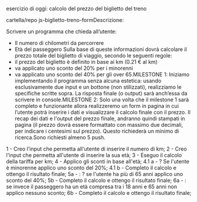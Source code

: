esercizio di oggi: calcolo del prezzo del biglietto del treno

cartella/repo js-biglietto-treno-formDescrizione:

Scrivere un programma che chieda all’utente:
- Il numero di chilometri da percorrere
- Età del passeggero
Sulla base di queste informazioni dovrà calcolare il prezzo totale del biglietto di viaggio, secondo le seguenti regole:
- il prezzo del biglietto è definito in base ai km (0.21 € al km)
- va applicato uno sconto del 20% per i minorenni
- va applicato uno sconto del 40% per gli over 65.MILESTONE 1:
Iniziamo implementando il programma senza alcuna estetica: usando esclusivamente due input e un bottone (non stilizzati), realizziamo le specifiche scritte sopra. La risposta finale (o output) sarà anch’essa da scrivere in console.MILESTONE 2:
Solo una volta che il milestone 1 sarà completo e funzionante allora realizzeremo un form in pagina in cui l’utente potrà inserire i dati e visualizzare il calcolo finale con il prezzo.
Il recap dei dati e l'output del prezzo finale, andranno quindi stampati in pagina (il prezzo dovrà essere formattato con massimo due decimali, per indicare i centesimi sul prezzo). Questo richiederà un minimo di ricerca.Sono richiesti almeno 5 push.


1 - Creo l'input che permetta all'utente di inserire il numero di km;
2 - Creo l'input che permetta all'utente di inserire la sua età;
3 - Eseguo il calcolo della tariffa per km;
4 - Applico gli sconti in base all'età;
 4.1 a - ? Se l'utente è minorenne applico uno sconto del 20%;
 4.1 b - Completo il calcolo e ottengo il risultato finale;
  5a - : ? se l'utente ha più di 65 anni applico uno sconto del 40%;
  5b - Completo il calcolo e ottengo il risultato finale;
6a - : se invece il passeggero ha un età compresa tra i 18 anni e 65 anni non applico nessuno sconto;
6b - Completo il calcolo e ottengo il risultato finale;